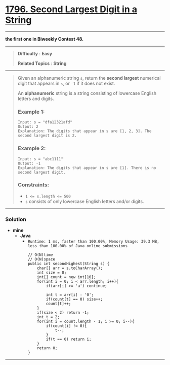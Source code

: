 # [1796. Second Largest Digit in a String](https://leetcode.com/problems/second-largest-digit-in-a-string/)

---

**the first one in Biweekly Contest 48.**

---

> **Difficulty** : **Easy**
>
> **Related Topics** : **String**

---

> Given an alphanumeric string `s`, return the **second largest** numerical digit that appears in `s`, or `-1` if it does not exist.
>
> An **alphanumeric** string is a string consisting of lowercase English letters and digits.
>
>
>
> ### Example 1:
> ```
> Input: s = "dfa12321afd"
> Output: 2
> Explanation: The digits that appear in s are [1, 2, 3]. The second largest digit is 2.
> ```
>
> ### Example 2:
> ```
> Input: s = "abc1111"
> Output: -1
> Explanation: The digits that appear in s are [1]. There is no second largest digit.
> ```
>
> ### Constraints:
> * `1 <= s.length <= 500`
> * `s` consists of only lowercase English letters and/or digits.

---


### Solution
* **mine**
  * **Java**
    * `Runtime: 1 ms, faster than 100.00%, Memory Usage: 39.3 MB, less than 100.00% of Java online submissions`
      ```
      // O(N)time
      // O(N)space
      public int secondHighest(String s) {
          char[] arr = s.toCharArray();
          int size = 0;
          int[] count = new int[10];
          for(int i = 0; i < arr.length; i++){
              if(arr[i] >= 'a') continue;

              int t = arr[i] - '0';
              if(count[t] == 0) size++;
              count[t]++;
          }
          if(size < 2) return -1;
          int t = 2;
          for(int i = count.length - 1; i >= 0; i--){
              if(count[i] != 0){
                  t--;
              }
              if(t == 0) return i;
          }
          return 0;
      }
      ```

---
